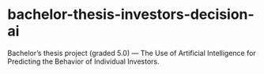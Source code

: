 # bachelor-thesis-investors-decision-ai
Bachelor’s thesis project (graded 5.0) — The Use of Artificial Intelligence for Predicting the Behavior of Individual Investors.
